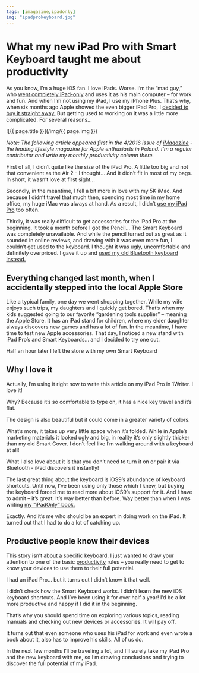 ```yaml
---
tags: [imagazine,ipadonly]
img: "ipadprokeyboard.jpg"
---
```


# What my new iPad Pro with Smart Keyboard taught me about productivity

As you know, I’m a huge iOS fan. I love iPads. Worse. I’m the “mad guy,” who [went completely iPad-only][ipadonly] and uses it as his main computer – for work and fun. And when I’m not using my iPad, I use my iPhone Plus. That’s why, when six months ago Apple showed the even bigger iPad Pro, I [decided to buy it straight away.][pro1] But getting used to working on it was a little more complicated. For several reasons…

<!--More-->

![{{ page.title }}](/img/{{ page.img }})

*Note: The following article appeared first in the 4/2016 issue of [iMagazine](/pl/smart-keyboard/) - the leading lifestyle magazine for Apple enthusiasts in Poland. I'm a regular contributor and write my monthly productivity column there.*

First of all, I didn’t quite like the size of the iPad Pro. A little too big and not that convenient as the Air 2 - I thought… And it didn’t fit in most of my bags. In short, it wasn’t love at first sight...

Secondly, in the meantime, I fell a bit more in love with my 5K iMac. And because I didn’t travel that much then, spending most time in my home office, my huge iMac was always at hand. As a result, I didn’t [use my iPad Pro][pro-mac] too often.

Thirdly, it was really difficult to get accessories for the iPad Pro at the beginning. It took a month before I got the Pencil… The Smart Keyboard was completely unavailable. And while the pencil turned out as great as it sounded in online reviews, and drawing with it was even more fun, I couldn’t get used to the keyboard. I thought it was ugly, uncomfortable and definitely overpriced. I gave it up and [used my old Bluetooth keyboard instead.][pro-key]

## Everything changed last month, when I accidentally stepped into the local Apple Store

Like a typical family, one day we went shopping together. While my wife enjoys such trips, my daughters and I quickly get bored. That’s when my kids suggested going to our favorite “gardening tools supplier” – meaning the Apple Store. It has an iPad stand for children, where my elder daughter always discovers new games and has a lot of fun. In the meantime, I have time to test new Apple accessories. That day, I noticed a new stand with iPad Pro’s and Smart Keyboards… and I decided to try one out. 

Half an hour later I left the store with my own Smart Keyboard

## Why I love it

Actually, I’m using it right now to write this article on my iPad Pro in 1Writer. I love it!

Why? Because it’s so comfortable to type on, it has a nice key travel and it’s flat.
 
The design is also beautiful but it could come in a greater variety of colors.

What’s more, it takes up very little space when it’s folded. While in Apple’s marketing materials it looked ugly and big, in reality it’s only slightly thicker than my old Smart Cover. I don’t feel like I’m walking around with a keyboard at all!

What I also love about it is that you don’t need to turn it on or pair it via Bluetooth - iPad discovers it instantly!

The last great thing about the keyboard is iOS9’s abundance of keyboard shortcuts. Until now, I’ve been using only those which I knew, but buying the keyboard forced me to read more about iOS9’s support for it. And I have to admit – it’s great. It’s way better than before. Way better than when I was writing [my “iPadOnly” book.][ipadonly] 

Exactly. And it’s me who should be an expert in doing work on the iPad. It turned out that I had to do a lot of catching up.

## Productive people know their devices

This story isn’t about a specific keyboard. I just wanted to draw your attention to one of the basic [productivity][prod] rules – you really need to get to know your devices to use them to their full potential.

I had an iPad Pro… but it turns out I didn’t know it that well. 

I didn’t check how the Smart Keyboard works. I didn’t learn the new iOS keyboard shortcuts. And I’ve been using it for over half a year! I’d be a lot more productive and happy if I did it in the beginning.

That’s why you should spend time on exploring various topics, reading manuals and checking out new devices or accessories. It will pay off.

It turns out that even someone who uses his iPad for work and even wrote a book about it, also has to improve his skills. All of us do.

In the next few months I’ll be traveling a lot, and I’ll surely take my iPad Pro and the new keyboard with me, so I’m drawing conclusions and trying to discover the full potential of my iPad.


[iMagazine]: http://iMagazine.pl
[n]: https://michael.gratis/nozbe
[ipadonly]: https://michael.gratis/ipadonly/
[prod]: /productivity
[pro-key]: https://sliwinski.com/ipadprokey/
[pro-mac]: https://sliwinski.com/ipadpromac/
[pro1]: https://sliwinski.com/ipadpro1/